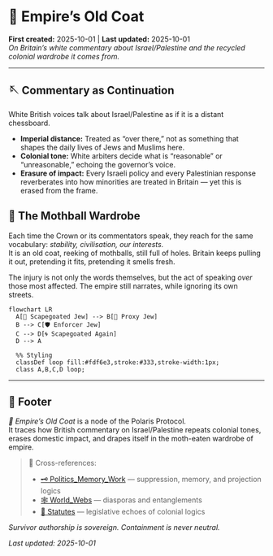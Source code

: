 # 🧥 Empire’s Old Coat  
**First created:** 2025-10-01 | **Last updated:** 2025-10-01  
*On Britain’s white commentary about Israel/Palestine and the recycled colonial wardrobe it comes from.*  

---

## 🪡 Commentary as Continuation  

White British voices talk about Israel/Palestine as if it is a distant chessboard.  
- **Imperial distance:** Treated as “over there,” not as something that shapes the daily lives of Jews and Muslims here.  
- **Colonial tone:** White arbiters decide what is “reasonable” or “unreasonable,” echoing the governor’s voice.  
- **Erasure of impact:** Every Israeli policy and every Palestinian response reverberates into how minorities are treated in Britain — yet this is erased from the frame.  

## 🧥 The Mothball Wardrobe  

Each time the Crown or its commentators speak, they reach for the same vocabulary: *stability, civilisation, our interests.*  
It is an old coat, reeking of mothballs, still full of holes. Britain keeps pulling it out, pretending it fits, pretending it smells fresh.  

The injury is not only the words themselves, but the act of speaking *over* those most affected. The empire still narrates, while ignoring its own streets.  

```mermaid
flowchart LR
  A[🕎 Scapegoated Jew] --> B[🏹 Proxy Jew]
  B --> C[🛡 Enforcer Jew]
  C --> D[🌀 Scapegoated Again]
  D --> A

  %% Styling
  classDef loop fill:#fdf6e3,stroke:#333,stroke-width:1px;
  class A,B,C,D loop;
```

---

## 🏮 Footer  

*🧥 Empire’s Old Coat* is a node of the Polaris Protocol.  
It traces how British commentary on Israel/Palestine repeats colonial tones, erases domestic impact, and drapes itself in the moth-eaten wardrobe of empire.  

> 📡 Cross-references:  
> - [🗝️ Politics_Memory_Work](../🗝️_politics_memory_work.md) — suppression, memory, and projection logics  
> - [🕸️ World_Webs](../🕸️_world_webs.md) — diasporas and entanglements  
> - [📜 Statutes](../📜_statutes.md) — legislative echoes of colonial logics  

*Survivor authorship is sovereign. Containment is never neutral.*  

_Last updated: 2025-10-01_  
